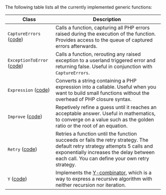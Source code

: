 The following table lists all the currently implemented generic functions:

| Class | Description |
|-------|-------------|
| `CaptureErrors` ([code][CaptureErrors]) | Calls a function, capturing all PHP errors raised during the execution of the function. Provides access to the queue of captured errors afterwards. |
| `ExceptionToError` ([code][ExceptionToError]) | Calls a function, rerouting any raised exception to a userland triggered error and returning false. Useful in conjunction with `CaptureErrors`. |
| `Expression` ([code][Expression]) | Converts a string containing a PHP expression into a callable. Useful when you want to build small functions without the overhead of PHP closure syntax. |
| `Improve` ([code][Improve]) | Repetively refine a guess until it reaches an acceptable answer. Useful in mathematics, to converge on a value such as the golden ratio or the root of an equation. |
| `Retry` ([code][Retry]) | Retries a function until the function succeeds or fails the retry strategy. The default retry strategy attempts 5 calls and exponentially increases the delay between each call. You can define your own retry strategy. |
| `Y` ([code][Y]) | Implements the [Y-combinator][Y-combinator], which is a way to express a recursive algorithm with neither recursion nor iteration. |

[CaptureErrors]: https://github.com/haldayne/fox/blob/master/src/CaptureErrors.php
[ExceptionToError]: https://github.com/haldayne/fox/blob/master/src/ExceptionToError.php
[Expression]: https://github.com/haldayne/fox/blob/master/src/Expression.php
[Improve]: https://github.com/haldayne/fox/blob/master/src/Improve.php
[Retry]: https://github.com/haldayne/fox/blob/master/src/Retry.php
[Y]: https://github.com/haldayne/fox/blob/master/src/Y.php

[Y-combinator]: http://matt.might.net/articles/implementation-of-recursive-fixed-point-y-combinator-in-javascript-for-memoization/

